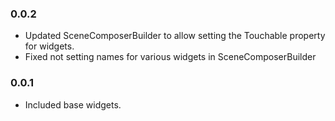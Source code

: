 ### 0.0.2
* Updated SceneComposerBuilder to allow setting the Touchable property for widgets.
* Fixed not setting names for various widgets in SceneComposerBuilder

### 0.0.1
* Included base widgets.